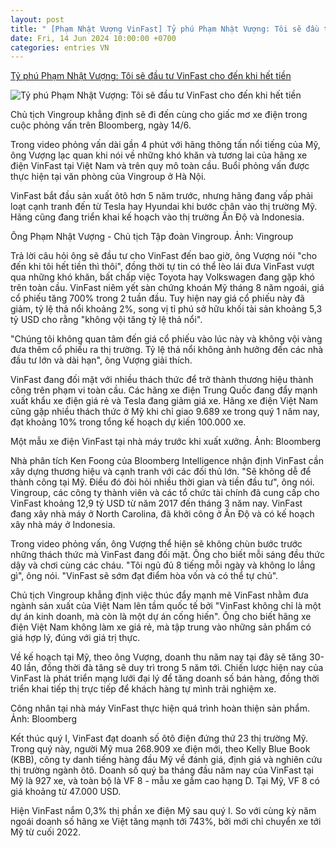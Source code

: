```yaml
---
layout: post
title: " [Phạm Nhật Vượng VinFast] Tỷ phú Phạm Nhật Vượng: Tôi sẽ đầu tư VinFast cho đến khi hết tiền"
date: Fri, 14 Jun 2024 10:00:00 +0700
categories: entries VN
---
```

[Tỷ phú Phạm Nhật Vượng: Tôi sẽ đầu tư VinFast cho đến khi hết tiền](https://baohatinh.vn/ty-phu-pham-nhat-vuong-toi-se-dau-tu-vinfast-cho-den-khi-het-tien-post268348.html)

![Tỷ phú Phạm Nhật Vượng: Tôi sẽ đầu tư VinFast cho đến khi hết tiền](https://image.baohatinh.vn/fb_820x430/Uploaded/2024/qhbatuhbatoug/2024_06_14/1-2346-1718342844-192.png)

Chủ tịch Vingroup khẳng định sẽ đi đến cùng cho giấc mơ xe điện trong cuộc phỏng vấn trên Bloomberg, ngày 14/6.

Trong video phỏng vấn dài gần 4 phút với hãng thông tấn nổi tiếng của Mỹ, ông Vượng lạc quan khi nói về những khó khăn và tương lai của hãng xe điện VinFast tại Việt Nam và trên quy mô toàn cầu. Buổi phỏng vấn được thực hiện tại văn phòng của Vingroup ở Hà Nội.

VinFast bắt đầu sản xuất ôtô hơn 5 năm trước, nhưng hãng đang vấp phải loạt cạnh tranh đến từ Tesla hay Hyundai khi bước chân vào thị trường Mỹ. Hãng cũng đang triển khai kế hoạch vào thị trường Ấn Độ và Indonesia.

Ông Phạm Nhật Vượng - Chủ tịch Tập đoàn Vingroup. Ảnh: Vingroup

Trả lời câu hỏi ông sẽ đầu tư cho VinFast đến bao giờ, ông Vượng nói "cho đến khi tôi hết tiền thì thôi", đồng thời tự tin có thể lèo lái đưa VinFast vượt qua những khó khăn, bất chấp việc Toyota hay Volkswagen đang gặp khó trên toàn cầu. VinFast niêm yết sàn chứng khoán Mỹ tháng 8 năm ngoái, giá cổ phiếu tăng 700% trong 2 tuần đầu. Tuy hiện nay giá cổ phiếu này đã giảm, tỷ lệ thả nổi khoảng 2%, song vị tỉ phú sở hữu khối tài sản khoảng 5,3 tỷ USD cho rằng "không vội tăng tỷ lệ thả nổi".

"Chúng tôi không quan tâm đến giá cổ phiếu vào lúc này và không vội vàng đưa thêm cổ phiếu ra thị trường. Tỷ lệ thả nổi không ảnh hưởng đến các nhà đầu tư lớn và dài hạn", ông Vượng giải thích.

VinFast đang đối mặt với nhiều thách thức để trở thành thương hiệu thành công trên phạm vi toàn cầu. Các hãng xe điện Trung Quốc đang đẩy mạnh xuất khẩu xe điện giá rẻ và Tesla đang giảm giá xe. Hãng xe điện Việt Nam cũng gặp nhiều thách thức ở Mỹ khi chỉ giao 9.689 xe trong quý 1 năm nay, đạt khoảng 10% trong tổng kế hoạch dự kiến 100.000 xe.

Một mẫu xe điện VinFast tại nhà máy trước khi xuất xưởng. Ảnh: Bloomberg

Nhà phân tích Ken Foong của Bloomberg Intelligence nhận định VinFast cần xây dựng thương hiệu và cạnh tranh với các đối thủ lớn. "Sẽ không dễ để thành công tại Mỹ. Điều đó đòi hỏi nhiều thời gian và tiền đầu tư", ông nói. Vingroup, các công ty thành viên và các tổ chức tài chính đã cung cấp cho VinFast khoảng 12,9 tỷ USD từ năm 2017 đến tháng 3 năm nay. VinFast đang xây nhà máy ở North Carolina, đã khởi công ở Ấn Độ và có kế hoạch xây nhà máy ở Indonesia.

Trong video phỏng vấn, ông Vượng thể hiện sẽ không chùn bước trước những thách thức mà VinFast đang đối mặt. Ông cho biết mỗi sáng đều thức dậy và chơi cùng các cháu. "Tôi ngủ đủ 8 tiếng mỗi ngày và không lo lắng gì", ông nói. "VinFast sẽ sớm đạt điểm hòa vốn và có thể tự chủ".

Chủ tịch Vingroup khẳng định việc thúc đẩy mạnh mẽ VinFast nhằm đưa ngành sản xuất của Việt Nam lên tầm quốc tế bởi "VinFast không chỉ là một dự án kinh doanh, mà còn là một dự án cống hiến". Ông cho biết hãng xe điện Việt Nam không làm xe giá rẻ, mà tập trung vào những sản phẩm có giá hợp lý, đúng với giá trị thực.

Về kế hoạch tại Mỹ, theo ông Vượng, doanh thu năm nay tại đây sẽ tăng 30-40 lần, đồng thời đà tăng sẽ duy trì trong 5 năm tới. Chiến lược hiện nay của VinFast là phát triển mạng lưới đại lý để tăng doanh số bán hàng, đồng thời triển khai tiếp thị trực tiếp để khách hàng tự mình trải nghiệm xe.

Công nhân tại nhà máy VinFast thực hiện quá trình hoàn thiện sản phẩm. Ảnh: Bloomberg

Kết thúc quý I, VinFast đạt doanh số ôtô điện đứng thứ 23 thị trường Mỹ. Trong quý này, người Mỹ mua 268.909 xe điện mới, theo Kelly Blue Book (KBB), công ty danh tiếng hàng đầu Mỹ về đánh giá, định giá và nghiên cứu thị trường ngành ôtô. Doanh số quý ba tháng đầu năm nay của VinFast tại Mỹ là 927 xe, và toàn bộ là VF 8 - mẫu xe gầm cao hạng D. Tại Mỹ, VF 8 có giá khoảng từ 47.000 USD.

Hiện VinFast nắm 0,3% thị phần xe điện Mỹ sau quý I. So với cùng kỳ năm ngoái doanh số hãng xe Việt tăng mạnh tới 743%, bởi mới chỉ chuyển xe tới Mỹ từ cuối 2022.

